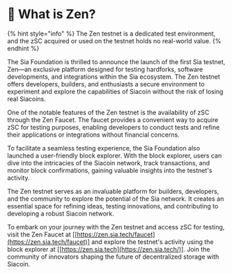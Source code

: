 # 🚧 What is Zen?

{% hint style="info" %}
The Zen testnet is a dedicated test environment, and the zSC acquired or used on the testnet holds no real-world value.
{% endhint %}

The Sia Foundation is thrilled to announce the launch of the first Sia testnet, Zen—an exclusive platform designed for testing hardforks, software developments, and integrations within the Sia ecosystem. The Zen testnet offers developers, builders, and enthusiasts a secure environment to experiment and explore the capabilities of Siacoin without the risk of losing real Siacoins.

One of the notable features of the Zen testnet is the availability of zSC through the Zen Faucet. The faucet provides a convenient way to acquire zSC for testing purposes, enabling developers to conduct tests and refine their applications or integrations without financial concerns.

To facilitate a seamless testing experience, the Sia Foundation also launched a user-friendly block explorer. With the block explorer, users can dive into the intricacies of the Siacoin network, track transactions, and monitor block confirmations, gaining valuable insights into the testnet's activity.

The Zen testnet serves as an invaluable platform for builders, developers, and the community to explore the potential of the Sia network. It creates an essential space for refining ideas, testing innovations, and contributing to developing a robust Siacoin network.

To embark on your journey with the Zen testnet and access zSC for testing, visit the Zen Faucet at \[[https://zen.sia.tech/faucet](https://zen.sia.tech/faucet)] and explore the testnet's activity using the block explorer at \[[https://zen.sia.tech](https://zen.sia.tech/)]. Join the community of innovators shaping the future of decentralized storage with Siacoin.

